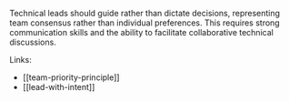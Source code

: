 Technical leads should guide rather than dictate decisions, representing team consensus rather than individual preferences. This requires strong communication skills and the ability to facilitate collaborative technical discussions.

Links: 

- [[team-priority-principle]]
- [[lead-with-intent]]